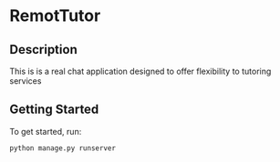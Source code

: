 # RemotTutor

## Description
This is is a real chat application designed to offer flexibility to tutoring services

## Getting Started

To get started, run:

```bash
python manage.py runserver

